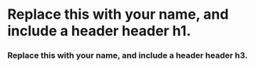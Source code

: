 # Replace this with your name, and include a header header h1.


### Replace this with your name, and include a header header h3.
